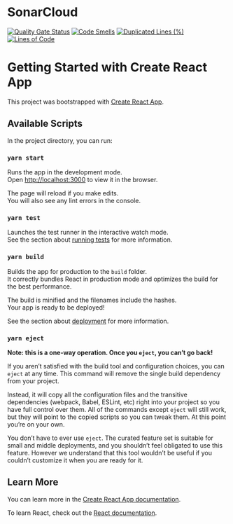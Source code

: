 # SonarCloud 

[![Quality Gate Status](https://sonarcloud.io/api/project_badges/measure?project=pnu-cs-timeout&metric=alert_status)](https://sonarcloud.io/summary/new_code?id=pnu-cs-timeout) [![Code Smells](https://sonarcloud.io/api/project_badges/measure?project=pnu-cs-timeout&metric=code_smells)](https://sonarcloud.io/summary/new_code?id=pnu-cs-timeout) [![Duplicated Lines (%)](https://sonarcloud.io/api/project_badges/measure?project=pnu-cs-timeout&metric=duplicated_lines_density)](https://sonarcloud.io/summary/new_code?id=pnu-cs-timeout) [![Lines of Code](https://sonarcloud.io/api/project_badges/measure?project=pnu-cs-timeout&metric=ncloc)](https://sonarcloud.io/summary/new_code?id=pnu-cs-timeout)

# Getting Started with Create React App

This project was bootstrapped with [Create React App](https://github.com/facebook/create-react-app).

## Available Scripts

In the project directory, you can run:

### `yarn start`

Runs the app in the development mode.\
Open [http://localhost:3000](http://localhost:3000) to view it in the browser.

The page will reload if you make edits.\
You will also see any lint errors in the console.

### `yarn test`

Launches the test runner in the interactive watch mode.\
See the section about [running tests](https://facebook.github.io/create-react-app/docs/running-tests) for more information.

### `yarn build`

Builds the app for production to the `build` folder.\
It correctly bundles React in production mode and optimizes the build for the best performance.

The build is minified and the filenames include the hashes.\
Your app is ready to be deployed!

See the section about [deployment](https://facebook.github.io/create-react-app/docs/deployment) for more information.

### `yarn eject`

**Note: this is a one-way operation. Once you `eject`, you can’t go back!**

If you aren’t satisfied with the build tool and configuration choices, you can `eject` at any time. This command will remove the single build dependency from your project.

Instead, it will copy all the configuration files and the transitive dependencies (webpack, Babel, ESLint, etc) right into your project so you have full control over them. All of the commands except `eject` will still work, but they will point to the copied scripts so you can tweak them. At this point you’re on your own.

You don’t have to ever use `eject`. The curated feature set is suitable for small and middle deployments, and you shouldn’t feel obligated to use this feature. However we understand that this tool wouldn’t be useful if you couldn’t customize it when you are ready for it.

## Learn More

You can learn more in the [Create React App documentation](https://facebook.github.io/create-react-app/docs/getting-started).

To learn React, check out the [React documentation](https://reactjs.org/).
